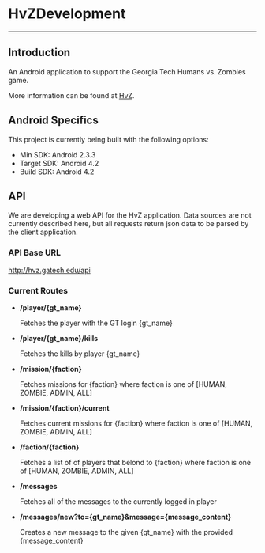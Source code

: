 HvZDevelopment
==============
- - -

Introduction
------------
An Android application to support the Georgia Tech Humans vs. Zombies game.

More information can be found at [HvZ](https://hvz.gatech.edu).

Android Specifics
-------------
This project is currently being built with the following options:

* Min SDK: Android 2.3.3
* Target SDK: Android 4.2
* Build SDK: Android 4.2

API
-------------
We are developing a web API for the HvZ application.
Data sources are not currently described here, but all requests return json data to be
parsed by the client application.

### API Base URL ###
http://hvz.gatech.edu/api

### Current Routes ###
* **/player/{gt_name}**

    Fetches the player with the GT login {gt_name}
    
* **/player/{gt_name}/kills**

    Fetches the kills by player {gt_name}

* **/mission/{faction}**

    Fetches missions for {faction} where faction is one of [HUMAN, ZOMBIE, ADMIN, ALL]

* **/mission/{faction}/current**

    Fetches current missions for {faction} where faction is one of [HUMAN, ZOMBIE, ADMIN, ALL]
    
* **/faction/{faction}**

    Fetches a list of of players that belond to {faction} where faction is one of [HUMAN, ZOMBIE, ADMIN, ALL]
    
* **/messages**

    Fetches all of the messages to the currently logged in player

* **/messages/new?to={gt_name}&message={message_content}**

    Creates a new message to the given {gt_name} with the provided {message_content}
